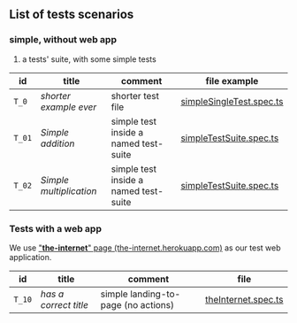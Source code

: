 ## List of tests scenarios

### simple, without web app

 
1. a tests' suite, with some simple tests

| id     | title                   | comment                               | file example                                                                        |
| ------ | ----------------------- | ------------------------------------- |------ |
| `T_0`  | *shorter example ever*  | shorter test file                     | [ simpleSingleTest.spec.ts](with-nightwatch/tests/simple/simpleSingleTest.spec.ts)  |
| `T_01` | *Simple addition*       | simple test inside a named test-suite | [ simpleTestSuite.spec.ts](with-nightwatch/tests/simple/simpleTestSuite.spec.ts#L2) |
| `T_02` | *Simple multiplication* | simple test inside a named test-suite | [ simpleTestSuite.spec.ts](with-nightwatch/tests/simple/simpleTestSuite.spec.ts#L6) |


### Tests with a web app

We use  ["**the-internet**" page (the-internet.herokuapp.com)](https://the-internet.herokuapp.com) as our test web application.

| id     | title                 | comment                             | file                                                                 |
| ------ | --------------------- | ----------------------------------- | -------------------------------------------------------------------- |
| `T_10` | *has a correct title* | simple landing-to-page (no actions) | [theInternet.spec.ts](with-nightwatch/tests/web/theInternet.spec.ts) |